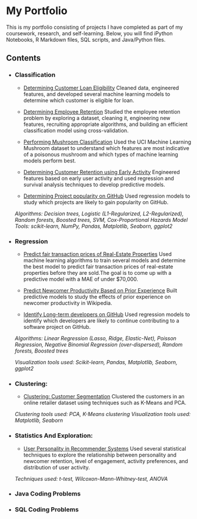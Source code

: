 # My Portfolio

This is my portfolio consisting of projects I have completed as part of my coursework, research, and self-learning.
Below, you will find iPython Notebooks, R Markdown files, SQL scripts, and Java/Python files.

## Contents

- ### Classification 

    - [Determining Customer Loan Eligibility](https://github.com/rk567/DSPortfolio/blob/master/MachineLearning/Classification/loan%20prediction/customer%20loan%20eligibility.ipynb)  Cleaned data, engineered features, and developed several machine learning models to determine which customer is eligible for loan.

    - [Determining Employee Retention](https://github.com/rk567/DSPortfolio/blob/master/MachineLearning/Classification/customer%20retention/Customer%20Retention%20-%20Classification.ipynb) Studied the employee retention problem by exploring a dataset, cleaning it, engineering new features, recruiting appropriate algorithms, and building an efficient classification model using cross-validation.

    - [Performing Mushroom Classification](https://github.com/rk567/DSPortfolio/blob/master/MachineLearning/Classification/mushroom%20classification/SVM%20Demo2.ipynb) Used the UCI Machine Learning Mushroom dataset to understand which features are most indicative of a poisonous mushroom and which types of machine learning models perform best.

    - [Determining Customer Retention using Early Activity](http://www-users.cs.umn.edu/~raghav/papers/CSCW_Karumur16.pdf) Engineered features based on early user activity and used regression and survival analysis techniques to develop predictive models.
    
    - [Determining Project popularity on GitHub]() Used regression models to study which projects are likely to gain popularity on GitHub.

    _Algorithms: Decision trees, Logistic (L1-Regularized, L2-Regularized), Random forests, Boosted trees, SVM, Cox-Proportional Hazards Model_
    _Tools: scikit-learn, NumPy, Pandas, Matplotlib, Seaborn, ggplot2_

- ### Regression

    - [Predict fair transaction prices of Real-Estate Properties](https://github.com/rk567/DSPortfolio/blob/master/MachineLearning/Regression%20-%20Real%20Estate%20Prices/Predicting_transaction_prices1.ipynb)  Used machine learning algorithms to train several models and determine the best model to predict fair transaction prices of real-estate properties before they are sold.The goal is to come up with a predictive model with a MAE of under $70,000.
    
    - [Predict Newcomer Productivity Based on Prior Experience](http://www-users.cs.umn.edu/~raghav/papers/content-king-leadership.pdf) Built predictive models to study the effects of prior experience on newcomer productivity in Wikipedia.

    - [Identify Long-term developers on GitHub]() Used regression models to identify which developers are likely to continue contributing to a software project on GitHub.

    _Algorithms: Linear Regression (Lasso, Ridge, Elastic-Net), Poisson Regression, Negative Binomial Regression (over-dispersed), Random forests, Boosted trees_

    _Visualization tools used: Scikit-learn, Pandas, Matplotlib, Seaborn, ggplot2_
    
- ### Clustering:

    - [Clustering: Customer Segmentation]() Clustered the customers in an online retailer dataset using techniques such as K-Means and PCA.

    _Clustering tools used: PCA, K-Means clustering_
    _Visualization tools used: Matplotlib, Seaborn_

- ### Statistics And Exploration:

    - [User Personality in Recommender Systems](http://www-users.cs.umn.edu/~raghav/papers/Karumur_UMAP16.pdf) Used several statistical techniques to explore the relationship between personality and newcomer retention, level of engagement, activity preferences, and distribution of user activity.

    _Techniques used: t-test, Wilcoxon-Mann-Whitney-test, ANOVA_ 

- ### Java Coding Problems
- ### SQL Coding Problems
